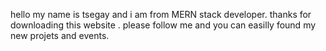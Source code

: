 hello my name is tsegay and i am from MERN stack developer. thanks for downloading this website . please follow me and you can easilly found my new projets and events.

